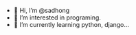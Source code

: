 - 👋 Hi, I’m @sadhong
- 👀 I’m interested in programing.
- 🌱 I’m currently learning python, django...

<!---
sadhong/sadhong is a ✨ special ✨ repository because its `README.md` (this file) appears on your GitHub profile.
You can click the Preview link to take a look at your changes.
--->
